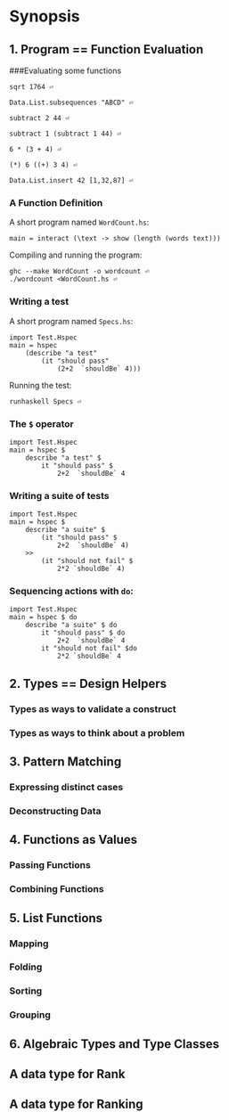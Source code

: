 # Synopsis

## 1. Program == Function Evaluation

###Evaluating some functions
    
    sqrt 1764 ⏎

    Data.List.subsequences "ABCD" ⏎

    subtract 2 44 ⏎

    subtract 1 (subtract 1 44) ⏎

    6 * (3 + 4) ⏎

    (*) 6 ((+) 3 4) ⏎

    Data.List.insert 42 [1,32,87] ⏎
    
### A Function Definition
A short program named `WordCount.hs`:
 
    main = interact (\text -> show (length (words text))) 

Compiling and running the program:

    ghc --make WordCount -o wordcount ⏎
    ./wordcount <WordCount.hs ⏎

### Writing a test

A short program named `Specs.hs`:

    import Test.Hspec
    main = hspec 
        (describe "a test" 
            (it "should pass" 
                (2+2  `shouldBe` 4)))

Running the test:

    runhaskell Specs ⏎

### The `$` operator

    import Test.Hspec
    main = hspec $
        describe "a test" $
            it "should pass" $
                2+2  `shouldBe` 4

### Writing a suite of tests

    import Test.Hspec
    main = hspec $ 
        describe "a suite" $ 
            (it "should pass" $ 
                2+2  `shouldBe` 4)
        >>
            (it "should not fail" $
                2*2 `shouldBe` 4)

### Sequencing actions with `do`:

    import Test.Hspec
    main = hspec $ do
        describe "a suite" $ do
            it "should pass" $ do
                2+2  `shouldBe` 4
            it "should not fail" $do
                2*2 `shouldBe` 4

## 2. Types == Design Helpers
### Types as ways to validate a construct
### Types as ways to think about a problem
## 3. Pattern Matching 
### Expressing distinct cases
### Deconstructing Data
## 4. Functions as Values
### Passing Functions 
### Combining Functions
## 5. List Functions
### Mapping
### Folding
### Sorting
### Grouping
## 6. Algebraic Types and Type Classes
## A data type for Rank
## A data type for Ranking
